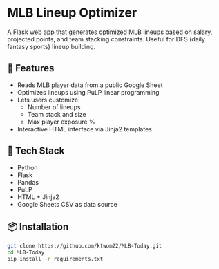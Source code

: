 # MLB Lineup Optimizer

A Flask web app that generates optimized MLB lineups based on salary, projected points, and team stacking constraints. Useful for DFS (daily fantasy sports) lineup building.

## 🚀 Features

- Reads MLB player data from a public Google Sheet
- Optimizes lineups using PuLP linear programming
- Lets users customize:
  - Number of lineups
  - Team stack and size
  - Max player exposure %
- Interactive HTML interface via Jinja2 templates

## 🧰 Tech Stack

- Python
- Flask
- Pandas
- PuLP
- HTML + Jinja2
- Google Sheets CSV as data source

## 📦 Installation

```bash
git clone https://github.com/ktwom22/MLB-Today.git
cd MLB-Today
pip install -r requirements.txt
